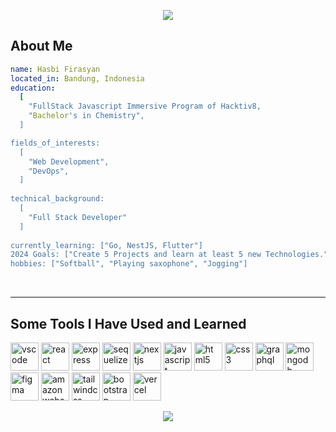 <p align="center">
  <img src="https://capsule-render.vercel.app/api?type=waving&height=300&color=gradient&text=Hello%20there!&desc=Welcome%20to%20hasbifirasyan's%20page!" />
</p>

<h2>About Me</h2>

```yaml
name: Hasbi Firasyan
located_in: Bandung, Indonesia
education:
  [
    "FullStack Javascript Immersive Program of Hacktiv8,
    "Bachelor's in Chemistry",
  ]

fields_of_interests:
  [
    "Web Development",
    "DevOps",
  ]
  
technical_background:
  [
    "Full Stack Developer"
  ]
  
currently_learning: ["Go, NestJS, Flutter"]
2024 Goals: ["Create 5 Projects and learn at least 5 new Technologies."]
hobbies: ["Softball", "Playing saxophone", "Jogging"]
```
<br>
<hr>

<h2> Some Tools I Have Used and Learned</h2>
<p align="left">
<img src="https://cdn.jsdelivr.net/gh/devicons/devicon/icons/vscode/vscode-original.svg" alt="vscode" width="45" height="45"/>
<img src="https://cdn.jsdelivr.net/gh/devicons/devicon@latest/icons/react/react-original.svg" alt="react" width="45" height="45"/>
<img src="https://cdn.jsdelivr.net/gh/devicons/devicon@latest/icons/express/express-original.svg" alt="express" width="45" height="45"/>
<img src="https://cdn.jsdelivr.net/gh/devicons/devicon@latest/icons/sequelize/sequelize-original-wordmark.svg" alt="sequelize" width="45" height="45"/>
<img src="https://cdn.jsdelivr.net/gh/devicons/devicon@latest/icons/nextjs/nextjs-original-wordmark.svg" alt="nextjs" width="45" height="45"/>
<img src="https://cdn.jsdelivr.net/gh/devicons/devicon@latest/icons/javascript/javascript-original.svg" alt="javascript" width="45" height="45"/>
<img src="https://cdn.jsdelivr.net/gh/devicons/devicon@latest/icons/html5/html5-original-wordmark.svg" alt="html5" width="45" height="45"/>
<img src="https://cdn.jsdelivr.net/gh/devicons/devicon@latest/icons/css3/css3-original-wordmark.svg" alt="css3" width="45" height="45"/>
<img src="https://cdn.jsdelivr.net/gh/devicons/devicon@latest/icons/graphql/graphql-plain.svg" alt="graphql" width="45" height="45" />
<img src="https://cdn.jsdelivr.net/gh/devicons/devicon@latest/icons/mongodb/mongodb-original-wordmark.svg" alt="mongodb" width="45" height="45"/>
<img src="https://cdn.jsdelivr.net/gh/devicons/devicon@latest/icons/figma/figma-original.svg" alt="figma" width="45" height="45"/>
<img src="https://cdn.jsdelivr.net/gh/devicons/devicon@latest/icons/amazonwebservices/amazonwebservices-original-wordmark.svg" alt="amazonwebservices" width="45" height="45"/>
<img src="https://cdn.jsdelivr.net/gh/devicons/devicon@latest/icons/tailwindcss/tailwindcss-original-wordmark.svg" alt="tailwindcss" width="45" height="45" />
<img src="https://cdn.jsdelivr.net/gh/devicons/devicon@latest/icons/bootstrap/bootstrap-original-wordmark.svg" alt="bootstrap" width="45" height="45" />
<img src="https://cdn.jsdelivr.net/gh/devicons/devicon@latest/icons/vercel/vercel-original-wordmark.svg" alt="vercel" width="45" height="45" /> 
</p>

<p align="center">
  <img src="https://capsule-render.vercel.app/api?type=waving&height=125&color=gradient&rotate=180&section=footer" />
</p>

